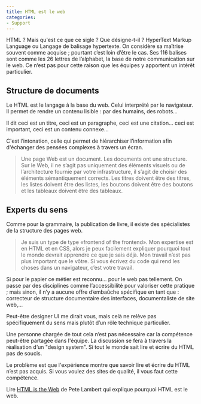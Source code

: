 ```yaml
---
title: HTML est le web
categories:
- Support
---
```


HTML ? Mais qu'est ce que ce sigle ? Que désigne-t-il ? HyperText Markup Language ou Langage de balisage hypertexte. On considère sa maîtrise souvent comme acquise ; pourtant c’est loin d’être le cas. Ses 116 balises sont comme les 26 lettres de l’alphabet, la base de notre communication sur le web. Ce n‘est pas pour cette raison que les équipes y apportent un intérêt particulier.

## Structure de documents

Le HTML est le langage à la base du web. Celui interprété par le navigateur. Il permet de rendre un contenu lisible : par des humains, des robots…

Il dit ceci est un titre, ceci est un paragraphe, ceci est une citation… ceci est important, ceci est un contenu connexe…

C'est l’intonation, celle qui permet de hiérarchiser l’information afin d'échanger des pensées complexes à travers un écran.

 > Une page Web est un document. Les documents ont une structure. Sur le Web, il ne s’agit pas uniquement des éléments visuels ou de l’architecture fournie par votre infrastructure, il s’agit de choisir des éléments sémantiquement corrects. Les titres doivent être des titres, les listes doivent être des listes, les boutons doivent être des boutons et les tableaux doivent être des tableaux.

## Experts du sens

 Comme pour la grammaire, la publication de livre, il existe des spécialistes de la structure des pages web.

 > Je suis un type de type «frontend of the frontend». Mon expertise est en HTML et en CSS, alors je peux facilement expliquer pourquoi tout le monde devrait apprendre ce que je sais déjà. Mon travail n’est pas plus important que le vôtre. Si vous écrivez du code qui rend les choses dans un navigateur, c’est votre travail.

Si pour le papier ce métier est reconnu… pour le web pas tellement. On passe par des disciplines comme l’accessibilité pour valoriser cette pratique ; mais sinon, il n’y a aucune offre d’embaûche spécifique en tant que : correcteur de structure documentaire des interfaces, documentaliste de site web,…

Peut-être designer UI me dirait vous, mais celà ne relève pas spécifiquement du sens mais plutôt d’un rôle technique particulier.

Une personne chargée de tout cela n’est pas nécessaire car la compétence peut-être partagée dans l'équipe. La discussion se fera à travers la réalisation d‘un "design system". Si tout le monde sait lire et écrire du HTML pas de soucis.

Le problème est que l'expérience montre que savoir lire et écrire du HTML n’est pas acquis. Si vous voulez des sites de qualité, il vous faut cette compétence.

Lire [HTML is the Web](https://www.petelambert.com/journal/html-is-the-web/) de Pete Lambert qui explique pourquoi HTML est le web.

